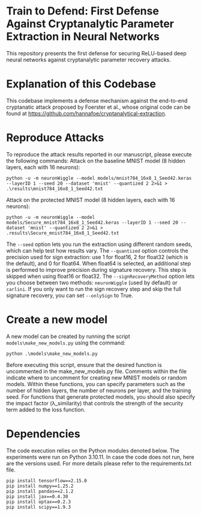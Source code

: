 # Train to Defend: First Defense Against Cryptanalytic Parameter Extraction in Neural Networks 

This repository presents the first defense for securing ReLU-based deep neural networks against cryptanalytic parameter recovery attacks.

# Explanation of this Codebase

This codebase implements a defense mechanism against the end-to-end cryptanatic attack proposed by Foerster et al., whose original code can be found at https://github.com/hannafoe/cryptanalytical-extraction.

# Reproduce Attacks
To reproduce the attack results reported in our manuscript, please execute the following commands:
Attack on the baseline MNIST model (8 hidden layers, each with 16 neurons):
```
python -u -m neuronWiggle --model models/mnist784_16x8_1_Seed42.keras --layerID 1 --seed 20 --dataset 'mnist' --quantized 2 2>&1 > .\results\mnist784_16x8_1_Seed42.txt              
```
Attack on the protected MNIST model (8 hidden layers, each with 16 neurons):
```
python -u -m neuronWiggle --model models/Secure_mnist784_16x8_1_Seed42.keras --layerID 1 --seed 20 --dataset 'mnist' --quantized 2 2>&1 > .results\Secure_mnist784_16x8_1_Seed42.txt
```
The `--seed` option lets you run the extraction using different random seeds, which can help test how results vary. The `--quantized` option controls the precision used for sign extraction: use 1 for float16, 2 for float32 (which is the default), and 0 for float64. When float64 is selected, an additional step is performed to improve precision during signature recovery. This step is skipped when using float16 or float32. The `--signRecoveryMethod` option lets you choose between two methods: `neuronWiggle` (used by default) or `carlini`. If you only want to run the sign recovery step and skip the full signature recovery, you can set `--onlySign` to True.

# Create a new model

A new model can be created by running the script `models\make_new_models.py` using the command:
```
python .\models\make_new_models.py
```
Before executing this script, ensure that the desired function is uncommented in the make_new_models.py file. Comments within the file indicate where to uncomment for creating new MNIST models or random models. Within these functions, you can specify parameters such as the number of hidden layers, the number of neurons per layer, and the training seed. For functions that generate protected models, you should also specify the impact factor (λ_similarity) that controls the strength of the security term added to the loss function.

# Dependencies

The code execution relies on the Python modules denoted below. The experiments were run on Python 3.10.11. In case the code does not run, here are the versions used. For more details please refer to the requirements.txt file.

```
pip install tensorflow==2.15.0
pip install numpy==1.25.2
pip install pandas==2.1.2
pip install jax==0.4.30
pip install optax==0.2.3
pip install scipy==1.9.3
```
